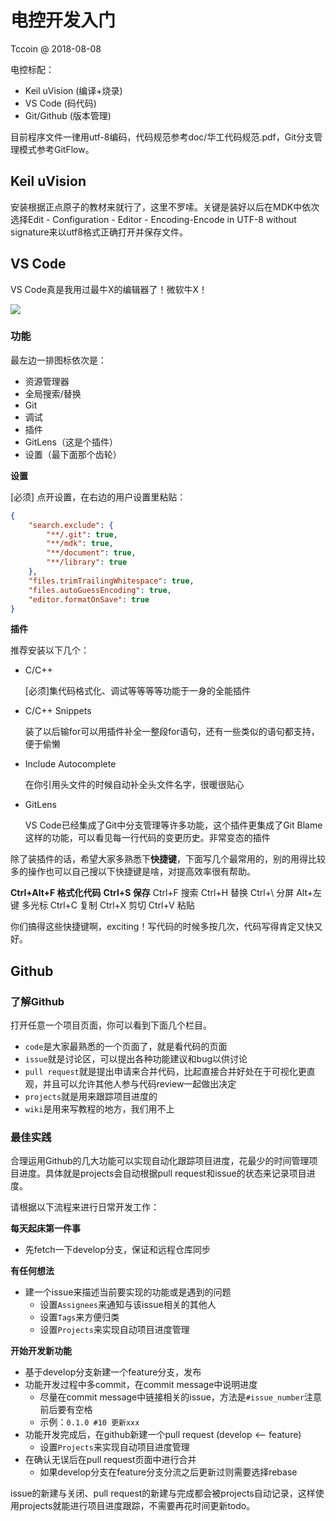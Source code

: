 # 电控开发入门

Tccoin @ 2018-08-08

电控标配：

- Keil uVision (编译+烧录)
- VS Code (码代码)
- Git/Github (版本管理)

目前程序文件一律用utf-8编码，代码规范参考doc/华工代码规范.pdf，Git分支管理模式参考GitFlow。

## Keil uVision

安装根据正点原子的教材来就行了，这里不罗嗦。关键是装好以后在MDK中依次选择Edit - Configuration - Editor - Encoding-Encode in UTF-8 without signature来以utf8格式正确打开并保存文件。 

## VS Code

VS Code真是我用过最牛X的编辑器了！微软牛X！


![](https://github.com/RoboVigor/FuXing-PKQ/blob/master/tutorial/assets/1533660044462.png)


### 功能

最左边一排图标依次是：

- 资源管理器
- 全局搜索/替换
- Git
- 调试
- 插件
- GitLens（这是个插件）
- 设置（最下面那个齿轮）

**设置**

[必须] 点开设置，在右边的用户设置里粘贴：

```json
{
    "search.exclude": {
        "**/.git": true,
        "**/mdk": true,
        "**/document": true,
        "**/library": true
    },
    "files.trimTrailingWhitespace": true,
    "files.autoGuessEncoding": true,
    "editor.formatOnSave": true
}
```

**插件**

推荐安装以下几个：

- C/C++ 

  [必须]集代码格式化、调试等等等等功能于一身的全能插件

- C/C++ Snippets

  装了以后输for可以用插件补全一整段for语句，还有一些类似的语句都支持，便于偷懒

- Include Autocomplete

  在你引用头文件的时候自动补全头文件名字，很暖很贴心

- GitLens

  VS Code已经集成了Git中分支管理等许多功能，这个插件更集成了Git Blame这样的功能，可以看见每一行代码的变更历史。非常变态的插件

除了装插件的话，希望大家多熟悉下**快捷键**，下面写几个最常用的，别的用得比较多的操作也可以自己搜以下快捷键是啥，对提高效率很有帮助。

**Ctrl+Alt+F 格式化代码**	**Ctrl+S 保存** Ctrl+F 搜索	Ctrl+H 替换 Ctrl+\ 分屏		Alt+左键 多光标 Ctrl+C 复制	Ctrl+X 剪切	Ctrl+V 粘贴

你们搞得这些快捷键啊，exciting！写代码的时候多按几次，代码写得肯定又快又好。

## Github

### 了解Github

打开任意一个项目页面，你可以看到下面几个栏目。

- `code`是大家最熟悉的一个页面了，就是看代码的页面
- `issue`就是讨论区，可以提出各种功能建议和bug以供讨论
- `pull request`就是提出申请来合并代码，比起直接合并好处在于可视化更直观，并且可以允许其他人参与代码review一起做出决定
- `projects`就是用来跟踪项目进度的
- `wiki`是用来写教程的地方，我们用不上

### 最佳实践

合理运用Github的几大功能可以实现自动化跟踪项目进度，花最少的时间管理项目进度。具体就是projects会自动根据pull request和issue的状态来记录项目进度。

请根据以下流程来进行日常开发工作：

**每天起床第一件事**
- 先fetch一下develop分支，保证和远程仓库同步

**有任何想法**
- 建一个issue来描述当前要实现的功能或是遇到的问题
  - 设置`Assignees`来通知与该issue相关的其他人
  - 设置`Tags`来方便归类
  - 设置`Projects`来实现自动项目进度管理

**开始开发新功能**
- 基于develop分支新建一个feature分支，发布
- 功能开发过程中多commit，在commit message中说明进度
  - 尽量在commit message中链接相关的issue，方法是` #issue_number `注意前后要有空格
  - 示例：`0.1.0 #10 更新xxx`
- 功能开发完成后，在github新建一个pull request (develop <-- feature)
  - 设置`Projects`来实现自动项目进度管理
- 在确认无误后在pull request页面中进行合并
  - 如果develop分支在feature分支分流之后更新过则需要选择rebase

issue的新建与关闭、pull request的新建与完成都会被projects自动记录，这样使用projects就能进行项目进度跟踪，不需要再花时间更新todo。
